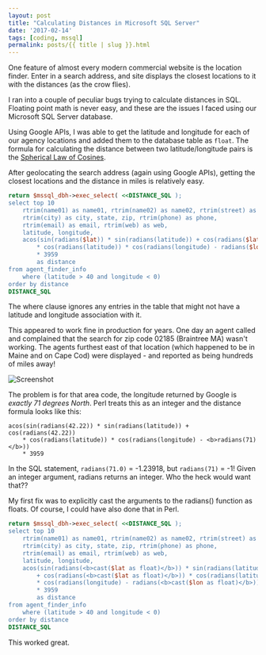 ```yaml
---
layout: post
title: "Calculating Distances in Microsoft SQL Server"
date: '2017-02-14'
tags: [coding, mssql]
permalink: posts/{{ title | slug }}.html
---
```


One feature of almost every modern commercial website is the location finder. Enter in a search address, and site displays the closest locations to it with the distances (as the crow flies).

I ran into a couple of peculiar bugs trying to calculate distances in SQL. Floating point math is never easy, and these are the issues I faced using our Microsoft SQL Server database.

<!-- more -->

Using Google APIs, I was able to get the latitude and longitude for each of our agency locations and added them to the database table as `float`.
The formula for calculating the distance between two latitude/longitude pairs is the 
[Spherical Law of&nbsp;Cosines](http://www.movable-type.co.uk/scripts/latlong.html#cosine-law).

After geolocating the search address (again using Google APIs), getting the closest locations and the distance in miles is relatively easy.

~~~ perl
return $mssql_dbh->exec_select( <<DISTANCE_SQL );
select top 10
	rtrim(name01) as name01, rtrim(name02) as name02, rtrim(street) as street,
	rtrim(city) as city, state, zip, rtrim(phone) as phone,
	rtrim(email) as email, rtrim(web) as web,
	latitude, longitude,
	acos(sin(radians($lat)) * sin(radians(latitude)) + cos(radians($lat))
		* cos(radians(latitude)) * cos(radians(longitude) - radians($lon)))
		* 3959
		as distance
from agent_finder_info
	where (latitude > 40 and longitude < 0)
order by distance
DISTANCE_SQL
~~~

The where clause ignores any entries in the table that might not have a
latitude and longitude association with it.

This appeared to work fine in production for years. One day an agent called
and complained that the search for zip code 02185 (Braintree MA) wasn't
working. The agents furthest east of that location (which
happened to be in Maine and on Cape Cod) were displayed - and reported as
being hundreds of miles away!

<img src="/assets/img/location_02185.png" alt="Screenshot">

The problem is for that area code, the longitude returned by Google is
*exactly 71&nbsp;degrees&nbsp;North*. Perl treats this as an integer and the distance
formula looks like this:

~~~
acos(sin(radians(42.22)) * sin(radians(latitude)) + cos(radians(42.22))
	* cos(radians(latitude)) * cos(radians(longitude) - <b>radians(71)</b>))
	* 3959
~~~

In the SQL statement, `radians(71.0)` = -1.23918, but `radians(71)` = -1! Given an integer argument, radians returns an integer. Who the heck would want that??

My first fix was to explicitly cast the arguments to the radians() function as floats. Of course, I could have also done that in Perl.

~~~ perl
return $mssql_dbh->exec_select( <<DISTANCE_SQL );
select top 10
	rtrim(name01) as name01, rtrim(name02) as name02, rtrim(street) as street,
	rtrim(city) as city, state, zip, rtrim(phone) as phone,
	rtrim(email) as email, rtrim(web) as web,
	latitude, longitude,
	acos(sin(radians(<b>cast($lat as float)</b>)) * sin(radians(latitude))
		+ cos(radians(<b>cast($lat as float)</b>)) * cos(radians(latitude))
		* cos(radians(longitude) - radians(<b>cast($lon as float)</b>)))
		* 3959
		as distance
from agent_finder_info
	where (latitude > 40 and longitude < 0)
order by distance
DISTANCE_SQL
~~~

This worked great.
